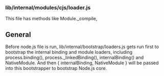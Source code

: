 ### lib/internal/modules/cjs/loader.js
This file has methods like Module._compile,

## General
Before node.js file is run, lib/internal/bootstrap/loaders.js gets run first to bootstrap the internal binding and module loaders, including process.binding(), process._linkedBinding(), internalBinding() and NativeModule. 
And then { internalBinding, NativeModule } will be passed into this bootstrapper to bootstrap Node.js core.

